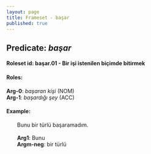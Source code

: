 ```yaml
---
layout: page
title: Frameset - başar
published: true
---
```

<h2>Predicate: <i>başar</i></h2>
<h4>Roleset id: başar.01 - Bir işi istenilen biçimde bitirmek<br>
<h4>Roles:</h4>
<b>Arg-0</b>: <i>başaran kişi</i>  (NOM) <br>
<b>Arg-1</b>: <i>başardığı şey</i>  (ACC) <br>
<h4>Example:</h4>
&emsp;&emsp;Bunu bir türlü başaramadım.<br><br>
&emsp;&emsp;<b>Arg1</b>:  Bunu<br>
&emsp;&emsp;<b>Argm-neg</b>:  bir türlü<br>

